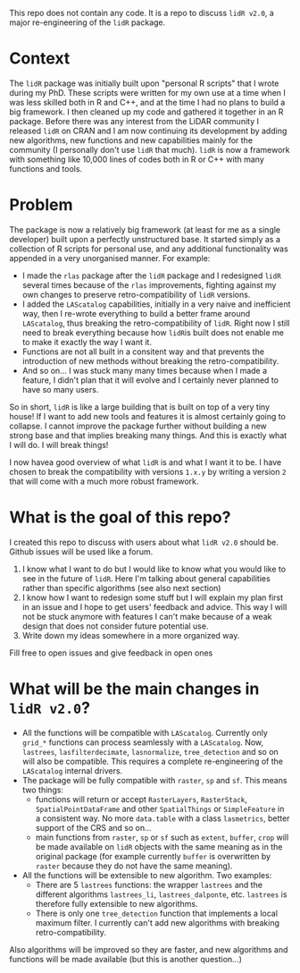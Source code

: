 This repo does not contain any code. It is a repo to discuss `lidR v2.0`, a major re-engineering of the `lidR` package. 

# Context

The `lidR` package was initially built upon "personal R scripts" that I wrote during my PhD. These scripts were written for my own use at a time when I was less skilled both in R and C++, and at the time I had no plans to build a big framework. I then cleaned up my code and gathered it together in an R package. Before there was any interest from the LiDAR community I released `lidR` on CRAN and I am now continuing its development by adding new algorithms, new functions and new capabilities mainly for the community (I personally don't use `lidR` that much). `lidR` is now a framework with something like 10,000 lines of codes both in R or C++ with many functions and tools.

# Problem

The package is now a relatively big framework (at least for me as a single developer) built upon a perfectly unstructured base. It started simply as a collection of R scripts for personal use, and any additional functionality was appended in a very unorganised manner. For example:

* I made the `rlas` package after the `lidR` package and I redesigned `lidR` several times because of the `rlas` improvements, fighting against my own changes to preserve retro-compatibility of `lidR` versions.
* I added the `LAScatalog` capabilities, initially in a very naive and inefficient way, then I re-wrote everything to build a better frame around `LAScatalog`, thus breaking the retro-compatibility of `lidR`. Right now I still need to break everything because how `lidR`is built does not enable me to make it exactly the way I want it.
* Functions are not all built in a consitent way and that prevents the introduction of new methods without breaking the retro-compatibility.
* And so on... I was stuck many many times because when I made a feature, I didn't plan that it will evolve and I certainly never planned to have so many users.

So in short, `lidR` is like a large building that is built on top of a very tiny house! If I want to add new tools and features it is almost certainly going to collapse. I cannot improve the package further without building a new strong base and that implies breaking many things. And this is exactly what I will do. I will break things!

I now havea good overview of what `lidR` is and what I want it to be. I have chosen to break the compatibility with versions `1.x.y` by writing a version `2` that will come with a much more robust framework.

# What is the goal of this repo?

I created this repo to discuss with users about what `lidR v2.0` should be. Github issues will be used like a forum.

1. I know what I want to do but I would like to know what you would like to see in the future of `lidR`. Here I'm talking about general capabilities rather than specific algorithms (see also next section)
2. I know how I want to redesign some stuff but I will explain my plan first in an issue and I hope to get users' feedback and advice. This way I will not be stuck anymore with features I can't make because of a weak design that does not consider future potential use.
3. Write down my ideas somewhere in a more organized way.

Fill free to open issues and give feedback in open ones

# What will be the main changes in `lidR v2.0`?

* All the functions will be compatible with `LAScatalog`. Currently only `grid_*` functions can process seamlessly
with a `LAScatalog`. Now, `lastrees`, `lasfilterdecimate`, `lasnormalize`, `tree_detection` and so on will also be compatible. This requires a complete re-engineering of the `LAScatalog` internal drivers.
* The package will be fully compatible with `raster`, `sp` and `sf`. This means two things:
    * functions will return or accept `RasterLayers`, `RasterStack`, `SpatialPointDataFrame` and other `SpatialThings` or `SimpleFeature` in a consistent way. No more `data.table` with a class `lasmetrics`, better support of the CRS and so on...
    * main functions from `raster`, `sp` or `sf` such as `extent`, `buffer`, `crop` will be made available on `lidR` objects with the same meaning as in the original package (for example currently `buffer` is overwritten by `raster` because they do not have the same meaning).
* All the functions will be extensible to new algorithm. Two examples:
    * There are 5 `lastrees` functions: the wrapper `lastrees` and the different algorithms `lastrees_li`, `lastrees_dalponte`, etc. `lastrees` is therefore fully extensible to new algorithms.
    * There is only one `tree_detection` function that implements a local maximum filter. I currently can't add new algorithms with breaking retro-compatibility.
    
Also algorithms will be improved so they are faster, and new algorithms and functions will be made available (but this is another question...)

